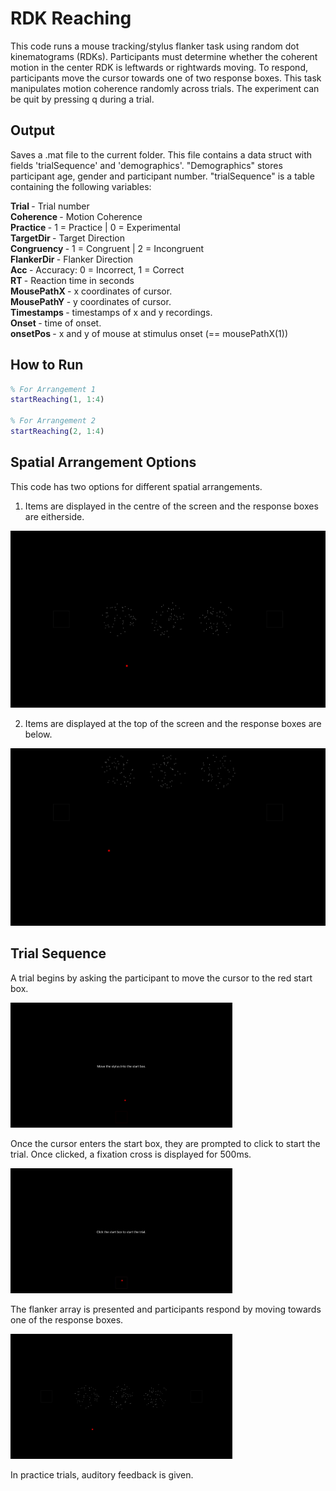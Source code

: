 # RDK Reaching

This code runs a mouse tracking/stylus flanker task using random dot kinematograms (RDKs). Participants must determine whether the coherent motion in the center RDK is leftwards or rightwards moving. To respond, participants move the cursor towards one of two response boxes. This task manipulates motion coherence randomly across trials. The experiment can be quit by pressing q during a trial.


## Output
Saves a .mat file to the current folder. This file contains a data struct with fields 'trialSequence' and 'demographics'.
"Demographics" stores participant age, gender and participant number.
"trialSequence" is a table containing the following variables:


<strong> Trial </strong> - Trial number<br>
<strong> Coherence </strong> - Motion Coherence<br>
<strong> Practice </strong> - 1 = Practice | 0 = Experimental<br>
<strong> TargetDir </strong> - Target Direction<br>
<strong> Congruency </strong> - 1 = Congruent | 2 = Incongruent<br>
<strong> FlankerDir </strong> - Flanker Direction<br>
<strong> Acc </strong> - Accuracy: 0 = Incorrect, 1 = Correct<br>
<strong> RT </strong> - Reaction time in seconds<br>
<strong> MousePathX </strong> - x coordinates of cursor.<br>
<strong> MousePathY </strong> - y coordinates of cursor.<br>
<strong> Timestamps </strong> - timestamps of x and y recordings.<br>
<strong> Onset </strong> - time of onset.<br>
<strong> onsetPos </strong> - x and y of mouse at stimulus onset (== mousePathX(1))



## How to Run
```matlab
% For Arrangement 1
startReaching(1, 1:4)

% For Arrangement 2
startReaching(2, 1:4)
```

## Spatial Arrangement Options
This code has two options for different spatial arrangements.
1. Items are displayed in the centre of the screen and the response boxes are eitherside.
 
![alt text](https://github.com/jordandeakin/FlankerReachingTask/blob/master/img/Arrangement1.jpg?raw=true)

2. Items are displayed at the top of the screen and the response boxes are below.

![alt text](https://github.com/jordandeakin/FlankerReachingTask/blob/master/img/Arrangement2.jpg?raw=true)


## Trial Sequence
A trial begins by asking the participant to move the cursor to the red start box.

<img src="https://github.com/jordandeakin/FlankerReachingTask/raw/master/img/StartBox.jpg" width="355" height="200" />

Once the cursor enters the start box, they are prompted to click to start the trial. Once clicked, a fixation cross is displayed for 500ms.

<img src="https://github.com/jordandeakin/FlankerReachingTask/raw/master/img/Wait.jpg" width="355" height="200" />
          
The flanker array is presented and participants respond by moving towards one of the response boxes.

<img src="https://github.com/jordandeakin/FlankerReachingTask/raw/master/img/Arrangement1.jpg" width="355" height="200" />

In practice trials, auditory feedback is given. 
